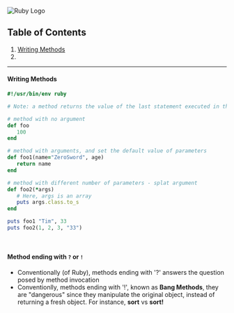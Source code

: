 ![Ruby Logo](https://findicons.com/files/icons/899/ruby_programming/256/ruby.png)

## Table of Contents
1. [Writing Methods](https://github.com/ZeroSword-X/programming/tree/master/ruby/advanced#writing-methods)
1. []()
---

#### Writing Methods

```ruby
#!/usr/bin/env ruby

# Note: a method returns the value of the last statement executed in the method

# method with no argument
def foo
   100
end

# method with arguments, and set the default value of parameters
def foo1(name="ZeroSword", age)
   return name
end

# method with different number of parameters - splat argument
def foo2(*args)
   # Here, args is an array
   puts args.class.to_s
end

puts foo1 "Tim", 33
puts foo2(1, 2, 3, "33")
```

<br>

#### Method ending with `?` or `!`

- Conventionally (of Ruby), methods ending with '?' answers the question posed by method invocation
- Conventionlly, methods ending with '!', known as **Bang Methods**, they are "dangerous" since they manipulate the original object, instead of returning a fresh object. For instance, **sort** vs **sort!**

<br>

